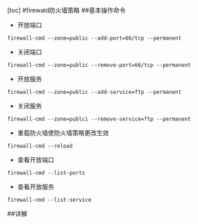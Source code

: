 [toc]
#firewald防火墙策略
##基本操作命令
- 开放端口
```
firewall-cmd --zone=public --add-port=66/tcp --permanent
```
- 关闭端口
```
firewall-cmd --zone=public --remove-port=66/tcp --permanent
```
- 开放服务
```
firewall-cmd --zone=public --add-service=ftp --permanent
```
- 关闭服务
```
firewall-cmd --zone=publci --remove-service=ftp --permanent
```
- 重载防火墙使防火墙策略更改生效
```
firewall-cmd --reload
```
- 查看开放端口
```
firewall-cmd --list-ports
```
- 查看开放服务
```
firewall-cmd --list-service
```
##详解

